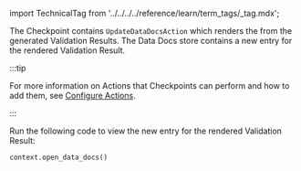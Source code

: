 import TechnicalTag from '../../../../reference/learn/term_tags/_tag.mdx';

The Checkpoint contains `UpdateDataDocsAction` which renders the <TechnicalTag tag="data_docs" text="Data Docs"/> from the generated Validation Results. The Data Docs store contains a new entry for the rendered Validation Result.

:::tip 

For more information on Actions that Checkpoints can perform and how to add them, see [Configure Actions](/oss/guides/validation/validation_actions/actions_lp.md).

:::

Run the following code to view the new entry for the rendered Validation Result:

```python
context.open_data_docs()
```